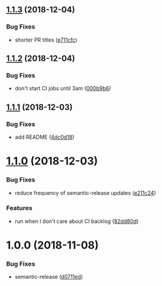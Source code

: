 ## [1.1.3](https://github.com/mike-north/js-lib-renovate-config/compare/v1.1.2...v1.1.3) (2018-12-04)


### Bug Fixes

* shorter PR titles ([e711cfc](https://github.com/mike-north/js-lib-renovate-config/commit/e711cfc))

## [1.1.2](https://github.com/mike-north/js-lib-renovate-config/compare/v1.1.1...v1.1.2) (2018-12-04)


### Bug Fixes

* don't start CI jobs until 3am ([000b9b6](https://github.com/mike-north/js-lib-renovate-config/commit/000b9b6))

## [1.1.1](https://github.com/mike-north/js-lib-renovate-config/compare/v1.1.0...v1.1.1) (2018-12-03)


### Bug Fixes

* add README ([4dc0d18](https://github.com/mike-north/js-lib-renovate-config/commit/4dc0d18))

# [1.1.0](https://github.com/mike-north/js-lib-renovate-config/compare/v1.0.0...v1.1.0) (2018-12-03)


### Bug Fixes

* reduce frequency of semantic-release updates ([e211c24](https://github.com/mike-north/js-lib-renovate-config/commit/e211c24))


### Features

* run when I don't care about CI backlog ([82dd80d](https://github.com/mike-north/js-lib-renovate-config/commit/82dd80d))

# 1.0.0 (2018-11-08)


### Bug Fixes

* semantic-release ([d0711ed](https://github.com/mike-north/js-lib-renovate-config/commit/d0711ed))

